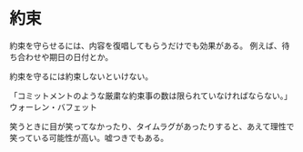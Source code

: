 # 約束

約束を守らせるには、内容を復唱してもらうだけでも効果がある。
例えば、待ち合わせや期日の日付とか。

約束を守るには約束しないといけない。

「コミットメントのような厳粛な約束事の数は限られていなければならない。」ウォーレン・バフェット

笑うときに目が笑ってなかったり、タイムラグがあったりすると、あえて理性で笑っている可能性が高い。嘘つきでもある。
